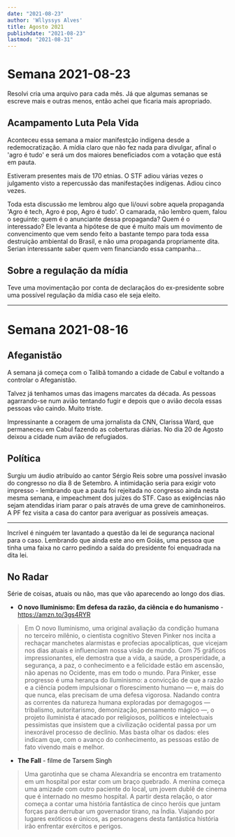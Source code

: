 ```yaml
---
date: "2021-08-23"
author: 'Wllyssys Alves'
title: Agosto 2021
publishdate: "2021-08-23"
lastmod: "2021-08-31"
---
```



# Semana 2021-08-23

Resolvi cria uma arquivo para cada mês. Já que algumas semanas se escreve mais e outras menos, então achei que ficaria mais apropriado.

## Acampamento Luta Pela Vida

Aconteceu essa semana a maior manifestção indígena desde a redemocratização. A mídia claro que não fez nada para divulgar, afinal o 'agro é tudo' e será um dos maiores beneficiados com a votação que está em pauta.

Estiveram presentes mais de 170 etnias. O STF adiou várias vezes o julgamento visto a repercussão das manifestações indígenas. Adiou cinco vezes.

Toda esta discussão me lembrou algo que li/ouvi sobre aquela propaganda 'Agro é tech, Agro é pop, Agro é tudo'. O camarada, não lembro quem, falou o seguinte: quem é o anunciante dessa propaganda? Quem é o interessado? Ele levanta a hipótese de que é muito mais um movimento de convencimento que vem sendo feito a bastante tempo para toda essa destruição ambiental do Brasil, e não uma propaganda propriamente dita. Serian interessante saber quem vem financiando essa campanha...


## Sobre a regulação da mídia

Teve uma movimentação por conta de declaraçãos do ex-presidente sobre uma possível regulação da mídia caso ele seja eleito.

---

# Semana 2021-08-16

## Afeganistão

A semana já começa com o Talibã tomando a cidade de Cabul e voltando a controlar o Afeganistão.

Talvez já tenhamos umas das imagens marcates da década. As pessoas agarrando-se num avião tentando fugir e depois que o avião decola essas pessoas vão caindo. Muito triste.

Impressinante a coragem de uma jornalista da CNN, Clarissa Ward, que permaneceu em Cabul fazendo as coberturas diárias. No dia 20 de Agosto deixou a cidade num avião de refugiados.

## Política

Surgiu um áudio atribuído ao cantor Sérgio Reis sobre uma possível invasão do congresso no dia 8 de Setembro. A intimidação seria para exigir voto impresso - lembrando que a pauta foi rejeitada no congresso ainda nesta mesma semana, e impeachment dos juízes do STF. Caso as exigências não sejam atendidas iriam parar o país através de uma greve de caminhoneiros. A PF fez visita a casa do cantor para averiguar as possíveis ameaças. 

---

Incrível é ninguém ter lavantado a questão da lei de segurança nacional para o caso. Lembrando que ainda este ano em Goiás, uma pessoa que tinha uma faixa no carro pedindo a saída do presidente foi enquadrada na dita lei.

## No Radar

Série de coisas, atuais ou não, mas que vão aparecendo ao longo dos dias.

- **O novo Iluminismo: Em defesa da razão, da ciência e do humanismo** - https://amzn.to/3gs4RYR

> Em O novo Iluminismo, uma original avaliação da condição humana no terceiro milênio, o cientista cognitivo Steven Pinker nos incita a rechaçar manchetes alarmistas e profecias apocalípticas, que vicejam nos dias atuais e influenciam nossa visão de mundo. Com 75 gráficos impressionantes, ele demostra que a vida, a saúde, a prosperidade, a segurança, a paz, o conhecimento e a felicidade estão em ascensão, não apenas no Ocidente, mas em todo o mundo. Para Pinker, esse progresso é uma herança do Iluminismo: a convicção de que a razão e a ciência podem impulsionar o florescimento humano ― e, mais do que nunca, elas precisam de uma defesa vigorosa. Nadando contra as correntes da natureza humana exploradas por demagogos ― tribalismo, autoritarismo, demonização, pensamento mágico ―, o projeto iluminista é atacado por religiosos, políticos e intelectuais pessimistas que insistem que a civilização ocidental passa por um inexorável processo de declínio. Mas basta olhar os dados: eles indicam que, com o avanço do conhecimento, as pessoas estão de fato vivendo mais e melhor.

- **The Fall** - filme de Tarsem Singh

> Uma garotinha que se chama Alexandria se encontra em tratamento em um hospital por estar com um braço quebrado. A menina começa uma amizade com outro paciente do local, um jovem dublê de cinema que é internado no mesmo hospital. A partir desta relação, o ator começa a contar uma história fantástica de cinco heróis que juntam forças para derrubar um governador tirano, na Índia. Viajando por lugares exóticos e únicos, as personagens desta fantástica história irão enfrentar exércitos e perigos.


